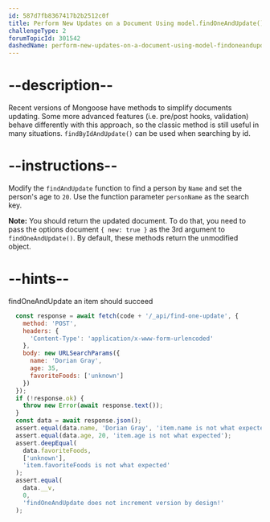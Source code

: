 ```yaml
---
id: 587d7fb8367417b2b2512c0f
title: Perform New Updates on a Document Using model.findOneAndUpdate()
challengeType: 2
forumTopicId: 301542
dashedName: perform-new-updates-on-a-document-using-model-findoneandupdate
---
```


# --description--

Recent versions of Mongoose have methods to simplify documents updating. Some more advanced features (i.e. pre/post hooks, validation) behave differently with this approach, so the classic method is still useful in many situations. `findByIdAndUpdate()` can be used when searching by id.

# --instructions--

Modify the `findAndUpdate` function to find a person by `Name` and set the person's age to `20`. Use the function parameter `personName` as the search key.

**Note:** You should return the updated document. To do that, you need to pass the options document `{ new: true }` as the 3rd argument to `findOneAndUpdate()`. By default, these methods return the unmodified object.

# --hints--

findOneAndUpdate an item should succeed

```js
  const response = await fetch(code + '/_api/find-one-update', {
    method: 'POST',
    headers: {
      'Content-Type': 'application/x-www-form-urlencoded'
    },
    body: new URLSearchParams({
      name: 'Dorian Gray',
      age: 35,
      favoriteFoods: ['unknown']
    })
  });
  if (!response.ok) {
    throw new Error(await response.text());
  }
  const data = await response.json();
  assert.equal(data.name, 'Dorian Gray', 'item.name is not what expected');
  assert.equal(data.age, 20, 'item.age is not what expected');
  assert.deepEqual(
    data.favoriteFoods,
    ['unknown'],
    'item.favoriteFoods is not what expected'
  );
  assert.equal(
    data.__v,
    0,
    'findOneAndUpdate does not increment version by design!'
  );
```


